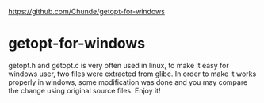 https://github.com/Chunde/getopt-for-windows

# getopt-for-windows
getopt.h and getopt.c is very often used in linux, to make it easy for windows user, two files were extracted from glibc. In order to make it works properly in windows, some modification was done and you may compare the change using original source files. Enjoy it!
